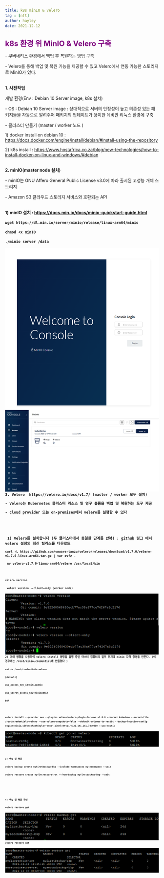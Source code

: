 ```yaml
---
title: k8s minIO & velero
tag : [nft]
author: hayley
date: 2021-12-12
---
```


<font size="5" color="purple"><b>k8s 환경 위 MinIO & Velero 구축</b></font>
<p>- 쿠버네티스 환경에서 백업 후 복원하는 방법 구축
<p>- Velero를 통해 백업 및 복원 기능을 제공할 수 있고 Velero에서 연동 가능한 스토리지로 MinIO가 있다.
<br>
<br>
<p><b>1. 사전작업</b>
<p>개발 환경(Env : Debian 10 Server image, k8s 설치) 
<p>- OS : Debian 10 Server image : 상대적으로 서버의 안정성이 높고 의존성 있는 패키지들을 자동으로 알려주어 패키지의 업데이트가 용이한 데비안 리눅스 환경에 구축
<p>- 클러스터 만들기 (master / worker 노드 )
<br>
<p>  1) docker install on debian 10 : <a href="https://docs.docker.com/engine/install/debian/#install-using-the-repository">https://docs.docker.com/engine/install/debian/#install-using-the-repository</a>
<p>  2) k8s install : <a href="https://www.hostafrica.co.za/blog/new-technologies/how-to-install-docker-on-linux-and-windows/#debian">https://www.hostafrica.co.za/blog/new-technologies/how-to-install-docker-on-linux-and-windows/#debian</a>
<br>
<br>
<p><b>2. minIO(master node 설치)</b>
<p>- minIO는 GNU Affero General Public License v3.0에 따라 출시된 고성능 개체 스토리지
<p>- Amazon S3 클라우드 스토리지 서비스와 호환되는 API
<br>
<br>
<p><b>1) minIO 설치 : <a href="https://docs.min.io/docs/minio-quickstart-guide.html">https://docs.min.io/docs/minio-quickstart-guide.html</a>
<code><p>wget https://dl.min.io/server/minio/release/linux-arm64/minio
<p>chmod +x minIO
<p>./minio server /data 
<p><img src="https://raw.githubusercontent.com/hayleyshim/hayleyshim.github.io/master/assets/images/projects/minio1.png" align="left"></p>  
<p><img src="https://raw.githubusercontent.com/hayleyshim/hayleyshim.github.io/master/assets/images/projects/minio2.png" align="left"></p>    
<br>
<p><b>3. Velero  https://velero.io/docs/v1.7/ (master / worker 모두 설치)</b>
<p>- Velero는 Kubernetes 클러스터 리소스 및 영구 볼륨을 백업 및 복원하는 도구 제공
<p>- cloud provider 또는 on-premises에서 velero를 실행할 수 있다
<br>
<br>
<p> 1) Velero를 설치합니다 (두 클러스터에서 동일한 단계를 반복) : github 링크 에서 velero 설정의 최신 릴리스를 다운로드
<code><p>curl -L https://github.com/vmware-tanzu/velero/releases/download/v1.7.0/velero-v1.7.0-linux-arm64.tar.gz | tar xvfz - 
<p> mv velero-v1.7.0-linux-arm64/velero /usr/local/bin   
<br>
<code><p>velero version  
<p> velero version --client-only (worker node) </SPAN></font>            
<p><img src="https://raw.githubusercontent.com/hayleyshim/hayleyshim.github.io/master/assets/images/projects/velero1.png" align="left">    
<p><img src="https://raw.githubusercontent.com/hayleyshim/hayleyshim.github.io/master/assets/images/projects/velero2.png" align="left">    
<br>
<br>   
<p>2) 아래 명령을 사용하여 velero install 명령을 실행 중인 마스터 컴퓨터의 일부 위치에 minio 자격 증명을 만든다. (이 경우에는 /root/minio.credential에 만들었다 ) 
<code><p>cat <<EOF>> /root/credentials-velero
<p>[default]
<p>aws_access_key_id=minioadmin 
<p>aws_secret_access_key=minioadmin 
<p>EOF  
<br> 
<code><p>velero install --provider aws --plugins velero/velero-plugin-for-aws:v1.0.0 --bucket kubedemo --secret-file /root/credentials-velero --use-volume-snapshots=false --default-volumes-to-restic --backup-location-config region=minio,s3ForcePathStyle="true",s3Url=http://121.141.161.74:9000 --use-restic   
<p><img src="https://raw.githubusercontent.com/hayleyshim/hayleyshim.github.io/master/assets/images/projects/velero3.png" align="left"> 
<br>
<br> 
<p>3) 백업 및 복원
<code><p>velero backup create myfirstbackup-bkp --include-namespaces my-namespace --wait 
<p>velero restore create myfirsrestore-rst --from-backup myfirstbackup-bkp --wait 
<br>
<br> 
<p>4) 백업 및 복원 확인
<code><p>velero restore get 
<p><img src="https://raw.githubusercontent.com/hayleyshim/hayleyshim.github.io/master/assets/images/projects/velero4.png" align="left">      
<code><p>velero restore get 
<p><img src="https://raw.githubusercontent.com/hayleyshim/hayleyshim.github.io/master/assets/images/projects/velero5.png" align="left">      
